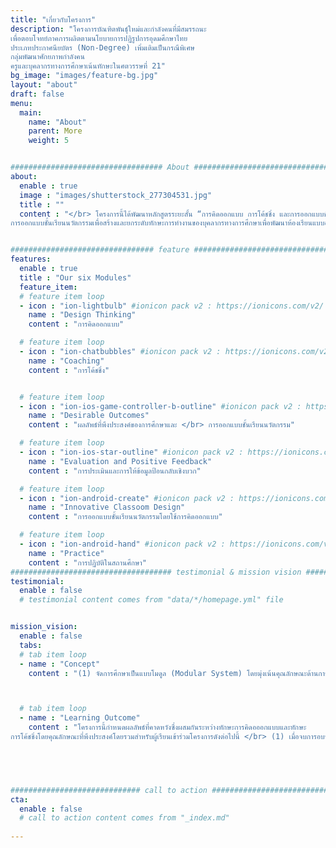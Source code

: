 ```yaml
---
title: "เกี่ยวกับโครงการ"
description: "โครงการบัณฑิตพันธุ์ใหม่และกำลังคนที่มีสมรรถนะ
เพื่อตอบโจทย์ภาคการผลิตตามนโยบายการปฏิรูปการอุดมศึกษาไทย
ประเภทประกาศนียบัตร (Non-Degree) เพิ่มเติมเป็นกรณีพิเศษ
กลุ่มพัฒนาศักยภาพกำลังคน
ครูและบุคลากรทางการศึกษาเน้นทักษะในศตวรรษที่ 21"
bg_image: "images/feature-bg.jpg"
layout: "about"
draft: false
menu:
  main:
    name: "About"
    parent: More
    weight: 5


################################## About #####################################
about:
  enable : true
  image : "images/shutterstock_277304531.jpg"
  title : ""
  content : "</br> โครงการนี้ได้พัฒนาหลักสูตรระยะสั้น “การคิดออกแบบ การโค้ชชิ่ง และการออกแบบชั้นเรียนนวัตกรรม” เพื่อสร้างและยกระดับทักษะการทำงานของบุคลากรทางการศึกษาสำหรับการเรียนรู้ออนไลน์และออฟไลน์</br></br> โครงการได้ออกแบบชุด “โมดูล” (module) เพื่อสร้างทักษะใหม่ (reskill) และยกระดับทักษะที่มีอยู่เดิม (upskill) ของบุคลากรทางการศึกษาทุกประเภท เป้าหมายของโครงการมุ่งพัฒนาทักษะการทำงานของบุคลากรทางการศึกษาที่เป็นกลุ่มเป้าหมายในการอบรม ผลลัพธ์ของโครงการจะทำให้ได้บัณฑิตพันธุ์ใหม่หรือครูรุ่นใหม่ที่สามารถออกแบบชั้นเรียนโดยใช้เทคโนโลยีหรือนวัตกรรมทางการศึกษาได้อย่างมีประสิทธิผล การสร้างชั้นเรียนนวัตกรรมจะส่งผลให้ผู้เรียนมีคุณลักษณะที่พึงประสงค์ตามมาตรฐานการศึกษาของชาติที่กำหนดในรูปของ DOE ผู้เรียนที่ผ่านการเรียนรู้จาก ชั้นเรียนนวัตกรรมจะมีทักษะความสามารถที่สอดคล้องกับความต้องการของยุคสมัยใหม่และเหมาะกับแนวทางการพัฒนาประเทศต่อไป  </br></br>โครงการนี้มีวัตถุประสงค์ปลายทางเพื่อพัฒนาหลักสูตร การคิดออกแบบ การโค้ชชิ่ง และ
การออกแบบชั้นเรียนนวัตกรรมเพื่อสร้างและยกระดับทักษะการทำงานของบุคลากรทางการศึกษาเพื่อพัฒนาห้องเรียนแบบออนไลน์และออฟไลน์ในโรงเรียน โดยมีวัตถุประสงค์เฉพาะดังนี้</br> &nbsp;&nbsp;&nbsp;&nbsp; 1. เพื่อสร้างทักษะใหม่ของการปฏิบัติงาน (reskill) ด้านการคิดออกแบบและการโค้ชชิ่งแก่บุคลากรทางการศึกษาเพื่อส่งเสริมการปฏิบัติงานในวิชาชีพครู </br> &nbsp;&nbsp;&nbsp;&nbsp; 2. เพื่อยกระดับ (upskill) สมรรถนะทางวิชาชีพของนิสิตฝึกสอน/ครูในโรงเรียนเป็นครูรุ่นใหม่ให้มีทักษะการออกแบบชั้นเรียนนวัตกรรมทั้งแบบชั้นเรียนออนไลน์และออฟไลน์ที่เหมาะสมกับการเรียนรู้ยุคเทคโนโลยีดิจิทัลโดยใช้การคิดออกแบบและการโค้ชชิ่งเพื่อสร้างประสบการณ์การเรียนรู้ที่สร้างสรรค์แก่ผู้เรียน"


################################ feature #####################################
features:
  enable : true
  title : "Our six Modules"
  feature_item:
  # feature item loop
  - icon : "ion-lightbulb" #ionicon pack v2 : https://ionicons.com/v2/
    name : "Design Thinking"
    content : "การคิดออกแบบ"

  # feature item loop
  - icon : "ion-chatbubbles" #ionicon pack v2 : https://ionicons.com/v2/
    name : "Coaching"
    content : "การโค้ชชิ่ง"


  # feature item loop
  - icon : "ion-ios-game-controller-b-outline" #ionicon pack v2 : https://ionicons.com/v2/
    name : "Desirable Outcomes"
    content : "ผลลัพธ์ที่พึงประสงค์ของการศึกษาและ </br> การออกแบบชั้นเรียนนวัตกรรม"

  # feature item loop
  - icon : "ion-ios-star-outline" #ionicon pack v2 : https://ionicons.com/v2/
    name : "Evaluation and Positive Feedback"
    content : "การประเมินและการให้ข้อมูลป้อนกลับเชิงบวก"

  # feature item loop
  - icon : "ion-android-create" #ionicon pack v2 : https://ionicons.com/v2/
    name : "Innovative Classoom Design"
    content : "การออกแบบชั้นเรียนนวัตกรรมโดยใช้การคิดออกแบบ"

  # feature item loop
  - icon : "ion-android-hand" #ionicon pack v2 : https://ionicons.com/v2/
    name : "Practice"
    content : "การปฏิบัติในสถานศึกษา"
#################################### testimonial & mission vision #######################################
testimonial:
  enable : false
  # testimonial content comes from "data/*/homepage.yml" file


mission_vision:
  enable : false
  tabs:
  # tab item loop
  - name : "Concept"
    content : "(1) จัดการศึกษาเป็นแบบโมดูล (Modular System) โดยมุ่งเน้นคุณลักษณะด้านการทำงานร่วมกับผู้อื่น การเรียนรู้ตลอดชีวิต เป็นผู้ร่วมสร้างสรรค์นวัตกรรม มีความสามารถในการบูรณาการศาสตร์ต่างๆ เพื่อพัฒนา หรือแก้ไขปัญหาการจัดการเรียนากรสอนของครูในชั้นเรียน </br> (2) เน้นกระบวนการเรียนรู้ ที่มุ่งยกระดับสมรรถนะและการมีส่วนร่วมของผู้เรียน </br> (3) ใช้เทคโนโลยีที่เพิ่มประสิทธิภาพประสิทธิผลและสมรรถนะการเรียนรู้ของผู้เรียน </br> (4) หลักสูตรสามารถบูรณาการการจัดการเรียนการสอนควบคู่ในไปกับการเรียนรู้และปฏิบัติงานจริงในสถานประกอบการ ซึ่งในแต่ละหลักสูตรต้องสร้างการเชื่อมโยงทางวิชาการที่ได้ศึกษามาประยุกต์กับการทางานจริงใน </br> (5) สำหรับหลักสูตร Non-degree เป็นการเรียนรู้ผ่านประสบการณ์ตรงในการเรียนรู้ในสถาน ศึกษาและได้ปฏิบัติงานจริง เพื่อให้นักศึกษาสามารถนาความรู้มาเพิ่มพูนความรู้ ทักษะและสร้างงาน ให้กับตนเองได้เมื่อสำเร็จการศึกษาแล้ว"



  # tab item loop
  - name : "Learning Outcome"
    content : "โครงการนี้กำหนดผลลัพธ์ที่คาดหวังซึ่งผสมกันระหว่างทักษะการคิดอออกแบบและทักษะ
การโค้ชชิ่งโดยคุณลักษณะที่พึงประสงค์โดยรวมสำหรับผู้เรียนเข้าร่วมโครงการดังต่อไปนี้ </br> (1) เมื่อจบการอบรมในหลักสูตรนี้ ผู้เข้าร่วมโครงการมีความรู้ ทักษะ เจตคติ และการยอมรับการนำแนวคิดของการคิดออกแบบ การโค้ชชิ่ง และการออกแบบชั้นเรียนนวัตกรรมไปใช้ในการส่งเสริมการปฏิบัติงานในวิชาชีพครู </br> (2) เมื่อจบการอบรมในหลักสูตรนี้ ผู้เข้าร่วมโครงการมีความสามารถในการถ่ายทอดสิ่งที่เรียนรู้แก่นิสิตฝึกสอน/ครูในโรงเรียนให้สามารถออกแบบชั้นเรียนนวัตกรรมทั้งแบบออนไลน์และออฟไลน์ที่เหมาะสมกับการเรียนรู้ยุคเทคโนโลยีดิจิทัลได้ เพื่อให้นักเรียนในชั้นเรียนเกิดผลลัพธ์ที่พึงประสงค์ของการศึกษา (Desired Outcomes of Education, DOE) โดยใช้การทำงานแบบร่วมมือรวมพลังระหว่างนักวิชาการในสถาบันการผลิตครูและนักปฏิบัติในสถานศึกษาเพื่อพัฒนานิสิตครูรุ่นใหม่หรือครูในโรงเรียนรุ่นใหม่"
    




############################# call to action #################################
cta:
  enable : false
  # call to action content comes from "_index.md"
  
---
```




